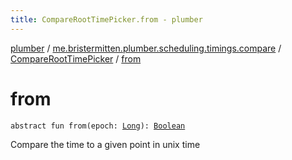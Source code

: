 ```yaml
---
title: CompareRootTimePicker.from - plumber
---
```


[plumber](../../index.html) / [me.bristermitten.plumber.scheduling.timings.compare](../index.html) / [CompareRootTimePicker](index.html) / [from](./from.html)

# from

`abstract fun from(epoch: `[`Long`](https://kotlinlang.org/api/latest/jvm/stdlib/kotlin/-long/index.html)`): `[`Boolean`](https://kotlinlang.org/api/latest/jvm/stdlib/kotlin/-boolean/index.html)

Compare the time to a given point in unix time

